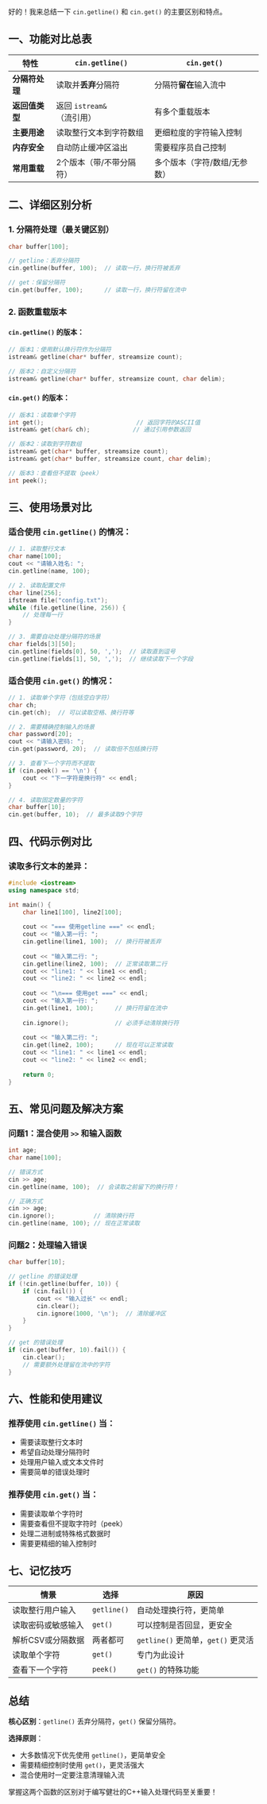 好的！我来总结一下 `cin.getline()` 和 `cin.get()` 的主要区别和特点。

## 一、功能对比总表

| 特性 | `cin.getline()` | `cin.get()` |
|------|----------------|-------------|
| **分隔符处理** | 读取并**丢弃**分隔符 | 分隔符**留在**输入流中 |
| **返回值类型** | 返回 `istream&`（流引用） | 有多个重载版本 |
| **主要用途** | 读取整行文本到字符数组 | 更细粒度的字符输入控制 |
| **内存安全** | 自动防止缓冲区溢出 | 需要程序员自己控制 |
| **常用重载** | 2个版本（带/不带分隔符） | 多个版本（字符/数组/无参数） |

## 二、详细区别分析

### 1. 分隔符处理（**最关键区别**）

```cpp
char buffer[100];

// getline：丢弃分隔符
cin.getline(buffer, 100);  // 读取一行，换行符被丢弃

// get：保留分隔符  
cin.get(buffer, 100);      // 读取一行，换行符留在流中
```

### 2. 函数重载版本

#### `cin.getline()` 的版本：
```cpp
// 版本1：使用默认换行符作为分隔符
istream& getline(char* buffer, streamsize count);

// 版本2：自定义分隔符
istream& getline(char* buffer, streamsize count, char delim);
```

#### `cin.get()` 的版本：
```cpp
// 版本1：读取单个字符
int get();                          // 返回字符的ASCII值
istream& get(char& ch);            // 通过引用参数返回

// 版本2：读取到字符数组
istream& get(char* buffer, streamsize count);
istream& get(char* buffer, streamsize count, char delim);

// 版本3：查看但不提取（peek）
int peek();
```

## 三、使用场景对比

### 适合使用 `cin.getline()` 的情况：
```cpp
// 1. 读取整行文本
char name[100];
cout << "请输入姓名: ";
cin.getline(name, 100);

// 2. 读取配置文件
char line[256];
ifstream file("config.txt");
while (file.getline(line, 256)) {
    // 处理每一行
}

// 3. 需要自动处理分隔符的场景
char fields[3][50];
cin.getline(fields[0], 50, ',');  // 读取直到逗号
cin.getline(fields[1], 50, ',');  // 继续读取下一个字段
```

### 适合使用 `cin.get()` 的情况：
```cpp
// 1. 读取单个字符（包括空白字符）
char ch;
cin.get(ch);  // 可以读取空格、换行符等

// 2. 需要精确控制输入的场景
char password[20];
cout << "请输入密码: ";
cin.get(password, 20);  // 读取但不包括换行符

// 3. 查看下一个字符而不提取
if (cin.peek() == '\n') {
    cout << "下一字符是换行符" << endl;
}

// 4. 读取固定数量的字符
char buffer[10];
cin.get(buffer, 10);  // 最多读取9个字符
```

## 四、代码示例对比

### 读取多行文本的差异：

```cpp
#include <iostream>
using namespace std;

int main() {
    char line1[100], line2[100];
    
    cout << "=== 使用getline ===" << endl;
    cout << "输入第一行: ";
    cin.getline(line1, 100);  // 换行符被丢弃
    
    cout << "输入第二行: ";
    cin.getline(line2, 100);  // 正常读取第二行
    cout << "line1: " << line1 << endl;
    cout << "line2: " << line2 << endl;
    
    cout << "\n=== 使用get ===" << endl;
    cout << "输入第一行: ";
    cin.get(line1, 100);      // 换行符留在流中
    
    cin.ignore();             // 必须手动清除换行符
    
    cout << "输入第二行: ";
    cin.get(line2, 100);      // 现在可以正常读取
    cout << "line1: " << line1 << endl;
    cout << "line2: " << line2 << endl;
    
    return 0;
}
```

## 五、常见问题及解决方案

### 问题1：混合使用 `>>` 和输入函数

```cpp
int age;
char name[100];

// 错误方式
cin >> age;
cin.getline(name, 100);  // 会读取之前留下的换行符！

// 正确方式
cin >> age;
cin.ignore();           // 清除换行符
cin.getline(name, 100); // 现在正常读取
```

### 问题2：处理输入错误

```cpp
char buffer[10];

// getline 的错误处理
if (!cin.getline(buffer, 10)) {
    if (cin.fail()) {
        cout << "输入过长" << endl;
        cin.clear();
        cin.ignore(1000, '\n');  // 清除缓冲区
    }
}

// get 的错误处理
if (cin.get(buffer, 10).fail()) {
    cin.clear();
    // 需要额外处理留在流中的字符
}
```

## 六、性能和使用建议

### 推荐使用 `cin.getline()` 当：
- 需要读取整行文本时
- 希望自动处理分隔符时
- 处理用户输入或文本文件时
- 需要简单的错误处理时

### 推荐使用 `cin.get()` 当：
- 需要读取单个字符时
- 需要查看但不提取字符时（peek）
- 处理二进制或特殊格式数据时
- 需要更精细的输入控制时

## 七、记忆技巧

| 情景 | 选择 | 原因 |
|------|------|------|
| 读取整行用户输入 | `getline()` | 自动处理换行符，更简单 |
| 读取密码或敏感输入 | `get()` | 可以控制是否回显，更安全 |
| 解析CSV或分隔数据 | 两者都可 | `getline()` 更简单，`get()` 更灵活 |
| 读取单个字符 | `get()` | 专门为此设计 |
| 查看下一个字符 | `peek()` | `get()` 的特殊功能 |

## 总结

**核心区别**：`getline()` 丢弃分隔符，`get()` 保留分隔符。

**选择原则**：
- 大多数情况下优先使用 `getline()`，更简单安全
- 需要精细控制时使用 `get()`，更灵活强大
- 混合使用时一定要注意清理输入流

掌握这两个函数的区别对于编写健壮的C++输入处理代码至关重要！